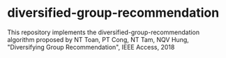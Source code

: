 # diversified-group-recommendation
This repository implements the diversified-group-recommendation algorithm proposed by NT Toan, PT Cong, NT Tam, NQV Hung, "Diversifying  Group Recommendation", IEEE Access, 2018
